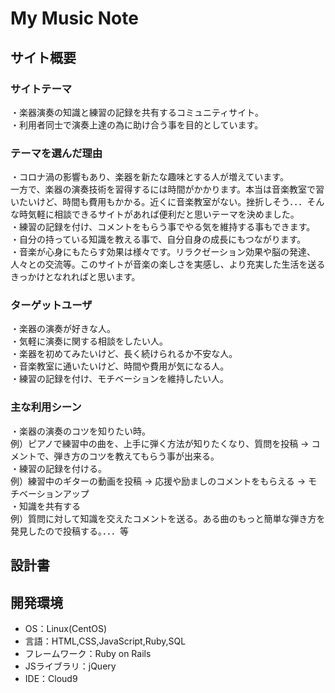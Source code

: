 # My Music Note

## サイト概要
### サイトテーマ
 ・楽器演奏の知識と練習の記録を共有するコミュニティサイト。  
 ・利用者同士で演奏上達の為に助け合う事を目的としています。

### テーマを選んだ理由
 ・コロナ渦の影響もあり、楽器を新たな趣味とする人が増えています。  
 一方で、楽器の演奏技術を習得するには時間がかかります。本当は音楽教室で習いたいけど、時間も費用もかかる。近くに音楽教室がない。挫折しそう．．．そんな時気軽に相談できるサイトがあれば便利だと思いテーマを決めました。  
 ・練習の記録を付け、コメントをもらう事でやる気を維持する事もできます。  
 ・自分の持っている知識を教える事で、自分自身の成長にもつながります。  
 ・音楽が心身にもたらす効果は様々です。リラクゼーション効果や脳の発達、人々との交流等。このサイトが音楽の楽しさを実感し、より充実した生活を送るきっかけとなれればと思います。

### ターゲットユーザ
 ・楽器の演奏が好きな人。  
 ・気軽に演奏に関する相談をしたい人。  
 ・楽器を初めてみたいけど、長く続けられるか不安な人。  
 ・音楽教室に通いたいけど、時間や費用が気になる人。  
 ・練習の記録を付け、モチベーションを維持したい人。

### 主な利用シーン
 ・楽器の演奏のコツを知りたい時。  
   例）ピアノで練習中の曲を、上手に弾く方法が知りたくなり、質問を投稿 → コメントで、弾き方のコツを教えてもらう事が出来る。  
 ・練習の記録を付ける。  
   例）練習中のギターの動画を投稿 → 応援や励ましのコメントをもらえる → モチベーションアップ  
 ・知識を共有する  
   例）質問に対して知識を交えたコメントを送る。ある曲のもっと簡単な弾き方を発見したので投稿する。．．．等

## 設計書


## 開発環境
- OS：Linux(CentOS)
- 言語：HTML,CSS,JavaScript,Ruby,SQL
- フレームワーク：Ruby on Rails
- JSライブラリ：jQuery
- IDE：Cloud9
